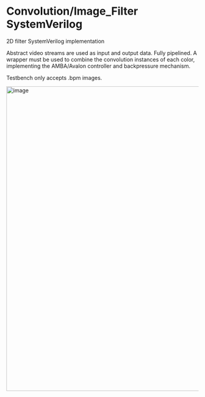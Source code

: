 # Convolution/Image_Filter SystemVerilog

2D filter SystemVerilog implementation

Abstract video streams are used as input and output data. Fully pipelined. 
A wrapper must be used to combine the convolution instances of each color, implementing the AMBA/Avalon controller and backpressure mechanism.

Testbench only accepts .bpm images.


<img width="798" alt="image" src="https://github.com/user-attachments/assets/1bb25252-1922-43c3-bb23-c0e43b72f515">
